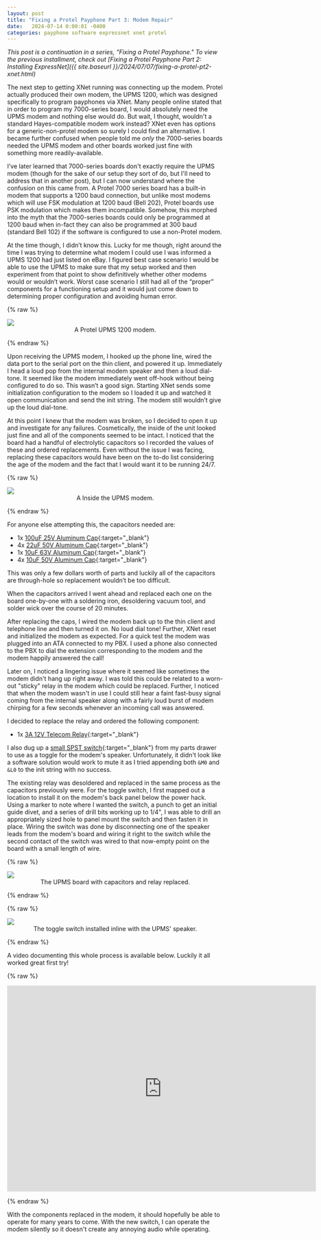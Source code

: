 ```yaml
---
layout: post
title: "Fixing a Protel Payphone Part 3: Modem Repair"
date:   2024-07-14 0:00:01 -0400
categories: payphone software expressnet xnet protel
---
```


*This post is a continuation in a series, "Fixing a Protel Payphone." To view the previous installment, check out [Fixing a Protel Payphone Part 2: Installing ExpressNet]({{ site.baseurl }}/2024/07/07/fixing-a-protel-pt2-xnet.html)*

The next step to getting XNet running was connecting up the modem. Protel actually produced their own modem, the UPMS 1200, which was designed specifically to program payphones via XNet. Many people online stated that in order to program my 7000-series board, I would absolutely need the UPMS modem and nothing else would do. But wait, I thought, wouldn't a standard Hayes-compatible modem work instead? XNet even has options for a generic-non-protel modem so surely I could find an alternative. I became further confused when people told me *only* the 7000-series boards needed the UPMS modem and other boards worked just fine with something more readily-available.  

I’ve later learned that 7000-series boards don't exactly require the UPMS modem (though for the sake of our setup they sort of do, but I'll need to address that in another post), but I can now understand where the confusion on this came from. A Protel 7000 series board has a built-in modem that supports a 1200 baud connection, but unlike most modems which will use FSK modulation at 1200 baud (Bell 202), Protel boards use PSK modulation which makes them incompatible. Somehow, this morphed into the myth that the 7000-series boards could only be programmed at 1200 baud when in-fact they can also be programmed at 300 baud (standard Bell 102) if the software is configured to use a non-Protel modem.  

At the time though, I didn’t know this. Lucky for me though, right around the time I was trying to determine what modem I could use I was informed a UPMS 1200 had just listed on eBay. I figured best case scenario I would be able to use the UPMS to make sure that my setup worked and then experiment from that point to show definitively whether other modems would or wouldn’t work. Worst case scenario I still had all of the “proper” components for a functioning setup and it would just come down to determining proper configuration and avoiding human error.  

{% raw %}<p><center><a href="/assets/img/2024-07-07-fixing-a-protel-pt3-modem-repair/IMG_20240614_163230460.jpg"><img style="width: 80% max-width: 720px; display: block; margin: 0 auto; border 0" src="/assets/img/2024-07-07-fixing-a-protel-pt3-modem-repair/IMG_20240614_163230460-sm.jpg"></a><figquote>A Protel UPMS 1200 modem.</figquote></center></p>{% endraw %} 

Upon receiving the UPMS modem, I hooked up the phone line, wired the data port to the serial port on the thin client, and powered it up. Immediately I head a loud pop from the internal modem speaker and then a loud dial-tone. It seemed like the modem immediately went off-hook without being configured to do so. This wasn’t a good sign. Starting XNet sends some initialization configuration to the modem so I loaded it up and watched it open communication and send the init string. The modem still wouldn’t give up the loud dial-tone.  

At this point I knew that the modem was broken, so I decided to open it up and investigate for any failures. Cosmetically, the inside of the unit looked just fine and all of the components seemed to be intact. I noticed that the board had a handful of electrolytic capacitors so I recorded the values of these and ordered replacements. Even without the issue I was facing, replacing these capacitors would have been on the to-do list considering the age of the modem and the fact that I would want it to be running 24/7.  

{% raw %}<p><center><a href="/assets/img/2024-07-07-fixing-a-protel-pt3-modem-repair/IMG_20230714_014946448.jpg"><img style="width: 80% max-width: 720px; display: block; margin: 0 auto; border 0" src="/assets/img/2024-07-07-fixing-a-protel-pt3-modem-repair/IMG_20230714_014946448-sm.jpg"></a><figquote>A Inside the UPMS modem.</figquote></center></p>{% endraw %}  

For anyone else attempting this, the capacitors needed are:  

* 1x [100uF 25V Aluminum Cap](https://www.digikey.com/en/products/detail/panasonic-electronic-components/ECA-1EM101/245011){:target="_blank"}
* 4x [22uF 50V Aluminum Cap](https://www.digikey.com/en/products/detail/nichicon/UVR1H220MDD/588845){:target="_blank"}
* 1x [10uF 63V Aluminum Cap](https://www.digikey.com/en/products/detail/panasonic-electronic-components/ECA-1JM100I/2688729){:target="_blank"}
* 4x [10uF 50V Aluminum Cap](https://www.digikey.com/en/products/detail/panasonic-electronic-components/ECA-1HM100/245037){:target="_blank"}

This was only a few dollars worth of parts and luckily all of the capacitors are through-hole so replacement wouldn’t be too difficult.  

When the capacitors arrived I went ahead and replaced each one on the board one-by-one with a soldering iron, desoldering vacuum tool, and solder wick over the course of 20 minutes.  

After replacing the caps, I wired the modem back up to the thin client and telephone line and then turned it on. No loud dial tone! Further, XNet reset and initialized the modem as expected. For a quick test the modem was plugged into an ATA connected to my PBX. I used a phone also connected to the PBX to dial the extension corresponding to the modem and the modem happily answered the call!  

Later on, I noticed a lingering issue where it seemed like sometimes the modem didn't hang up right away. I was told this could be related to a worn-out "sticky" relay in the modem which could be replaced. Further, I noticed that when the modem wasn't in use I could still hear a faint fast-busy signal coming from the internal speaker along with a fairly loud burst of modem chirping for a few seconds whenever an incoming call was answered.

I decided to replace the relay and ordered the following component:

* 1x [3A 12V Telecom Relay](https://www.digikey.com/en/products/detail/te-connectivity-potter-brumfield-relays/V23105A5403A201/1210008){:target="_blank"}

I also dug up a [small SPST switch](https://www.amazon.com/gp/product/B0799LBFNY/){:target="_blank"} from my parts drawer to use as a toggle for the modem's speaker. Unfortunately, it didn't look like a software solution would work to mute it as I tried appending both `&M0` and `&L0` to the init string with no success.

The existing relay was desoldered and replaced in the same process as the capacitors previously were. For the toggle switch, I first mapped out a location to install it on the modem's back panel below the power hack. Using a marker to note where I wanted the switch, a punch to get an initial guide divet, and a series of drill bits working up to 1/4", I was able to drill an appropriately sized hole to panel mount the switch and then fasten it in place. Wiring the switch was done by disconnecting one of the speaker leads from the modem's board and wiring it right to the switch while the second contact of the switch was wired to that now-empty point on the board with a small length of wire.

{% raw %}<p><center><a href="/assets/img/2024-07-07-fixing-a-protel-pt3-modem-repair/IMG_20240614_162115649.jpg"><img style="width: 80% max-width: 720px; display: block; margin: 0 auto; border 0" src="/assets/img/2024-07-07-fixing-a-protel-pt3-modem-repair/IMG_20240614_162115649-sm.jpg"></a><figquote>The UPMS board with capacitors and relay replaced.</figquote></center></p>{% endraw %} 

{% raw %}<p><center><a href="/assets/img/2024-07-07-fixing-a-protel-pt3-modem-repair/IMG_20240614_162123613.jpg"><img style="width: 80% max-width: 720px; display: block; margin: 0 auto; border 0" src="/assets/img/2024-07-07-fixing-a-protel-pt3-modem-repair/IMG_20240614_162123613-sm.jpg"></a><figquote>The toggle switch installed inline with the UPMS' speaker.</figquote></center></p>{% endraw %} 

A video documenting this whole process is available below. Luckily it all worked great first try!

{% raw %}<p><iframe width="720" height="480" src="https://www.youtube.com/embed/FJAOqYiTn8E?si=h9-G8c7E276JyGVD" title="YouTube video player" frameborder="0" allow="accelerometer; autoplay; clipboard-write; encrypted-media; gyroscope; picture-in-picture; web-share" referrerpolicy="strict-origin-when-cross-origin" allowfullscreen></iframe></p>{% endraw %}

With the components replaced in the modem, it should hopefully be able to operate for many years to come. With the new switch, I can operate the modem silently so it doesn't create any annoying audio while operating.